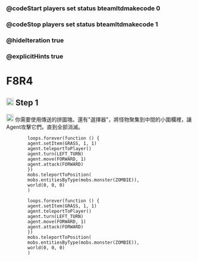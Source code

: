 ### @codeStart players set status bteamltdmakecode 0
### @codeStop players set status bteamltdmakecode 1


### @hideIteration true
### @explicitHints true

# F8R4

## <img src="https://blocklite.20240806.xyz/tw/1/f8r4" width="20" height="20"> Step 1
<img src="https://blocklite.20240806.xyz/tw/1/f8r4" width="20" height="20"> 你需要使用傳送的拼圖塊。還有"選擇器"，將怪物聚集到中間的小圍欄裡，讓Agent攻擊它們。直到全部消滅。
 

```ghost
        loops.forever(function () {
        agent.setItem(GRASS, 1, 1)
        agent.teleportToPlayer()
        agent.turn(LEFT_TURN)
        agent.move(FORWARD, 1)
        agent.attack(FORWARD)
        })
        mobs.teleportToPosition(
        mobs.entitiesByType(mobs.monster(ZOMBIE)),
        world(0, 0, 0)
        )
```

```template
        loops.forever(function () {
        agent.setItem(GRASS, 1, 1)
        agent.teleportToPlayer()
        agent.turn(LEFT_TURN)
        agent.move(FORWARD, 1)
        agent.attack(FORWARD)
        })
        mobs.teleportToPosition(
        mobs.entitiesByType(mobs.monster(ZOMBIE)),
        world(0, 0, 0)
        )
```

```package
``` 